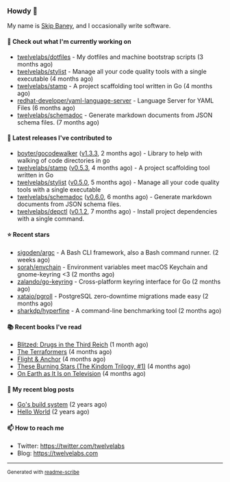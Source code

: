 ### Howdy 👋

My name is [Skip Baney](https://twelvelabs.com), and I occasionally write software.

#### 👷 Check out what I'm currently working on

- [twelvelabs/dotfiles](https://github.com/twelvelabs/dotfiles) - My dotfiles and machine bootstrap scripts  (3 months ago)
- [twelvelabs/stylist](https://github.com/twelvelabs/stylist) - Manage all your code quality tools with a single executable (4 months ago)
- [twelvelabs/stamp](https://github.com/twelvelabs/stamp) - A project scaffolding tool written in Go (4 months ago)
- [redhat-developer/yaml-language-server](https://github.com/redhat-developer/yaml-language-server) - Language Server for YAML Files (6 months ago)
- [twelvelabs/schemadoc](https://github.com/twelvelabs/schemadoc) - Generate markdown documents from JSON schema files. (7 months ago)

#### 🔭 Latest releases I've contributed to

- [boyter/gocodewalker](https://github.com/boyter/gocodewalker) ([v1.3.3](https://github.com/boyter/gocodewalker/releases/tag/v1.3.3), 2 months ago) - Library to help with walking of code directories in go
- [twelvelabs/stamp](https://github.com/twelvelabs/stamp) ([v0.5.3](https://github.com/twelvelabs/stamp/releases/tag/v0.5.3), 4 months ago) - A project scaffolding tool written in Go
- [twelvelabs/stylist](https://github.com/twelvelabs/stylist) ([v0.5.0](https://github.com/twelvelabs/stylist/releases/tag/v0.5.0), 5 months ago) - Manage all your code quality tools with a single executable
- [twelvelabs/schemadoc](https://github.com/twelvelabs/schemadoc) ([v0.6.0](https://github.com/twelvelabs/schemadoc/releases/tag/v0.6.0), 6 months ago) - Generate markdown documents from JSON schema files.
- [twelvelabs/depctl](https://github.com/twelvelabs/depctl) ([v0.1.2](https://github.com/twelvelabs/depctl/releases/tag/v0.1.2), 7 months ago) - Install project dependencies with a single command.

#### ⭐ Recent stars

- [sigoden/argc](https://github.com/sigoden/argc) - A Bash CLI framework, also a Bash command runner. (2 weeks ago)
- [sorah/envchain](https://github.com/sorah/envchain) - Environment variables meet macOS Keychain and gnome-keyring &lt;3 (2 months ago)
- [zalando/go-keyring](https://github.com/zalando/go-keyring) - Cross-platform keyring interface for Go (2 months ago)
- [xataio/pgroll](https://github.com/xataio/pgroll) - PostgreSQL zero-downtime migrations made easy (2 months ago)
- [sharkdp/hyperfine](https://github.com/sharkdp/hyperfine) - A command-line benchmarking tool (2 months ago)

#### 📚 Recent books I've read

- [Blitzed: Drugs in the Third Reich](https://www.goodreads.com/review/show/1827909175?utm_medium=api&amp;utm_source=rss) (1 month ago)
- [The Terraformers](https://www.goodreads.com/review/show/5818779700?utm_medium=api&amp;utm_source=rss) (4 months ago)
- [Flight &amp; Anchor](https://www.goodreads.com/review/show/6371038308?utm_medium=api&amp;utm_source=rss) (4 months ago)
- [These Burning Stars (The Kindom Trilogy, #1)](https://www.goodreads.com/review/show/6141288905?utm_medium=api&amp;utm_source=rss) (4 months ago)
- [On Earth as It Is on Television](https://www.goodreads.com/review/show/5308338220?utm_medium=api&amp;utm_source=rss) (4 months ago)

#### 📜 My recent blog posts

- [Go&#39;s build system](https://twelvelabs.com/2023/01/02/go-build-system/) (2 years ago)
- [Hello World](https://twelvelabs.com/2022/11/20/hello-world/) (2 years ago)

#### 📫 How to reach me

- Twitter: <https://twitter.com/twelvelabs>
- Blog: <https://twelvelabs.com>

---

<sup>Generated with [readme-scribe](https://github.com/muesli/readme-scribe)</sup>

